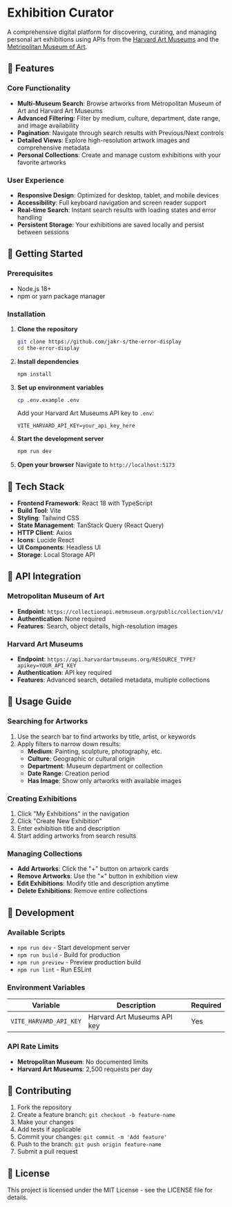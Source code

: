 # Exhibition Curator

A comprehensive digital platform for discovering, curating, and managing personal art exhibitions using APIs from the [Harvard Art Museums](https://harvardartmuseums.org) and the [Metripolitan Museum of Art](https://www.metmuseum.org).

## 🎨 Features

### Core Functionality

- **Multi-Museum Search**: Browse artworks from Metropolitan Museum of Art and Harvard Art Museums
- **Advanced Filtering**: Filter by medium, culture, department, date range, and image availability
- **Pagination**: Navigate through search results with Previous/Next controls
- **Detailed Views**: Explore high-resolution artwork images and comprehensive metadata
- **Personal Collections**: Create and manage custom exhibitions with your favorite artworks

### User Experience

- **Responsive Design**: Optimized for desktop, tablet, and mobile devices
- **Accessibility**: Full keyboard navigation and screen reader support
- **Real-time Search**: Instant search results with loading states and error handling
- **Persistent Storage**: Your exhibitions are saved locally and persist between sessions

## 🚀 Getting Started

### Prerequisites

- Node.js 18+
- npm or yarn package manager

### Installation

1. **Clone the repository**

   ```bash
   git clone https://github.com/jakr-s/the-error-display
   cd the-error-display
   ```

2. **Install dependencies**

   ```bash
   npm install
   ```

3. **Set up environment variables**

   ```bash
   cp .env.example .env
   ```

   Add your Harvard Art Museums API key to `.env`:

   ```
   VITE_HARVARD_API_KEY=your_api_key_here
   ```

4. **Start the development server**

   ```bash
   npm run dev
   ```

5. **Open your browser**
   Navigate to `http://localhost:5173`

## 🔧 Tech Stack

- **Frontend Framework**: React 18 with TypeScript
- **Build Tool**: Vite
- **Styling**: Tailwind CSS
- **State Management**: TanStack Query (React Query)
- **HTTP Client**: Axios
- **Icons**: Lucide React
- **UI Components**: Headless UI
- **Storage**: Local Storage API

## 🎯 API Integration

### Metropolitan Museum of Art

- **Endpoint**: `https://collectionapi.metmuseum.org/public/collection/v1/`
- **Authentication**: None required
- **Features**: Search, object details, high-resolution images

### Harvard Art Museums

- **Endpoint**: `https://api.harvardartmuseums.org/RESOURCE_TYPE?apikey=YOUR_API_KEY`
- **Authentication**: API key required
- **Features**: Advanced search, detailed metadata, multiple collections

## 🎨 Usage Guide

### Searching for Artworks

1. Use the search bar to find artworks by title, artist, or keywords
2. Apply filters to narrow down results:
   - **Medium**: Painting, sculpture, photography, etc.
   - **Culture**: Geographic or cultural origin
   - **Department**: Museum department or collection
   - **Date Range**: Creation period
   - **Has Image**: Show only artworks with available images

### Creating Exhibitions

1. Click "My Exhibitions" in the navigation
2. Click "Create New Exhibition"
3. Enter exhibition title and description
4. Start adding artworks from search results

### Managing Collections

- **Add Artworks**: Click the "+" button on artwork cards
- **Remove Artworks**: Use the "×" button in exhibition view
- **Edit Exhibitions**: Modify title and description anytime
- **Delete Exhibitions**: Remove entire collections

## 🔧 Development

### Available Scripts

- `npm run dev` - Start development server
- `npm run build` - Build for production
- `npm run preview` - Preview production build
- `npm run lint` - Run ESLint

### Environment Variables

| Variable               | Description                 | Required |
| ---------------------- | --------------------------- | -------- |
| `VITE_HARVARD_API_KEY` | Harvard Art Museums API key | Yes      |

### API Rate Limits

- **Metropolitan Museum**: No documented limits
- **Harvard Art Museums**: 2,500 requests per day

## 🚧 Contributing

1. Fork the repository
2. Create a feature branch: `git checkout -b feature-name`
3. Make your changes
4. Add tests if applicable
5. Commit your changes: `git commit -m 'Add feature'`
6. Push to the branch: `git push origin feature-name`
7. Submit a pull request

## 📄 License

This project is licensed under the MIT License - see the LICENSE file for details.

```

```
